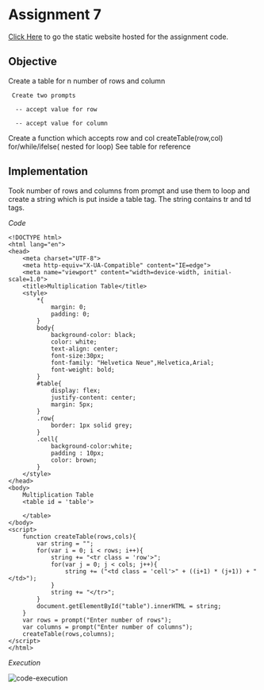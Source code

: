 # Assignment 7

[Click Here](https://prajeetguha.github.io/AntWalk/) to go the static website hosted for the assignment code.

## Objective

Create a table for n number of rows and column

     Create two prompts

      -- accept value for row

      -- accept value for column

Create a function which accepts row and col  createTable(row,col)
for/while/ifelse( nested for loop)
See table for reference

## Implementation

Took number of rows and columns from prompt and use them to loop and create a string which is put inside a table tag. The string contains tr and td tags.

*Code*
```
<!DOCTYPE html>
<html lang="en">
<head>
    <meta charset="UTF-8">
    <meta http-equiv="X-UA-Compatible" content="IE=edge">
    <meta name="viewport" content="width=device-width, initial-scale=1.0">
    <title>Multiplication Table</title>
    <style>
        *{
            margin: 0;
            padding: 0;
        }
        body{
            background-color: black;
            color: white;
            text-align: center;
            font-size:30px;
            font-family: "Helvetica Neue",Helvetica,Arial;
            font-weight: bold;
        }
        #table{
            display: flex;
            justify-content: center;
            margin: 5px;
        }
        .row{
            border: 1px solid grey;
        }
        .cell{
            background-color:white;
            padding : 10px;
            color: brown;
        }
    </style>
</head>
<body>
    Multiplication Table
    <table id = 'table'>

    </table>
</body>
<script>
    function createTable(rows,cols){
        var string = "";
        for(var i = 0; i < rows; i++){
            string += "<tr class = 'row'>";
            for(var j = 0; j < cols; j++){
                string += ("<td class = 'cell'>" + ((i+1) * (j+1)) + "</td>");
            }
            string += "</tr>";
        }
        document.getElementById("table").innerHTML = string;
    }
    var rows = prompt("Enter number of rows");
    var columns = prompt("Enter number of columns");
    createTable(rows,columns);
</script>
</html>
```
*Execution*

![code-execution](https://user-images.githubusercontent.com/58776463/216825820-ded33256-6e86-411b-9a35-ce9d1f6c0e85.gif)
